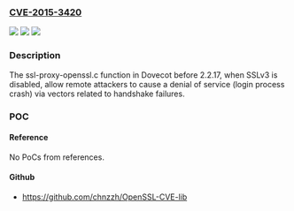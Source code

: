 ### [CVE-2015-3420](https://cve.mitre.org/cgi-bin/cvename.cgi?name=CVE-2015-3420)
![](https://img.shields.io/static/v1?label=Product&message=n%2Fa&color=blue)
![](https://img.shields.io/static/v1?label=Version&message=n%2Fa&color=blue)
![](https://img.shields.io/static/v1?label=Vulnerability&message=n%2Fa&color=brighgreen)

### Description

The ssl-proxy-openssl.c function in Dovecot before 2.2.17, when SSLv3 is disabled, allow remote attackers to cause a denial of service (login process crash) via vectors related to handshake failures.

### POC

#### Reference
No PoCs from references.

#### Github
- https://github.com/chnzzh/OpenSSL-CVE-lib

